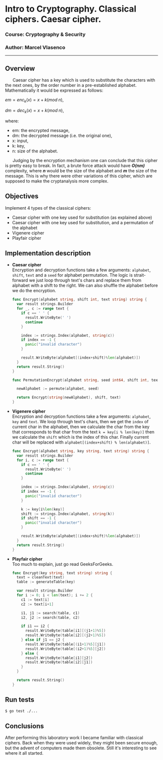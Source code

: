 # Intro to Cryptography. Classical ciphers. Caesar cipher.

### Course: Cryptography & Security

### Author: Marcel Vlasenco

---

## Overview

&ensp;&ensp;&ensp; Caesar cipher has a key which is used to substitute the characters with the next ones, by the order number in a pre-established alphabet. Mathematically it would be expressed as follows:

$em = enc_{k}(x) = x + k (mod \; n),$

$dm = dec_{k}(x) = x + k (mod \; n),$

where:

- em: the encrypted message,
- dm: the decrypted message (i.e. the original one),
- x: input,
- k: key,
- n: size of the alphabet.

&ensp;&ensp;&ensp; Judging by the encryption mechanism one can conclude that this cipher is pretty easy to break. In fact, a brute force attack would have **_O(nm)_** complexity, where **_n_** would be the size of the alphabet and **_m_** the size of the message. This is why there were other variations of this cipher, which are supposed to make the cryptanalysis more complex.

## Objectives

Implement 4 types of the classical ciphers:

- Caesar cipher with one key used for substitution (as explained above)
- Caesar cipher with one key used for substitution, and a permutation of the alphabet
- Vigenere cipher
- Playfair cipher

## Implementation description

- **Caesar cipher**  
  Encryption and decryption functions take a few arguments: `alphabet`, `shift`, `text` and a `seed` for alphabet permutation. The logic is strait-forward we just loop through text's chars and replace them from alphabet with a shift to the right. We can also shuffle the alphabet before we do the encryption.

  ```go
  func Encrypt(alphabet string, shift int, text string) string {
    var result strings.Builder
    for _, c := range text {
      if c == ' ' {
        result.WriteByte(' ')
        continue
      }

      index := strings.Index(alphabet, string(c))
      if index == -1 {
        panic("invalid character")
      }

      result.WriteByte(alphabet[(index+shift)%len(alphabet)])
    }
    return result.String()
  }

  func PermutationEncrypt(alphabet string, seed int64, shift int, text string) string {

    newAlphabet := permute(alphabet, seed)

    return Encrypt(string(newAlphabet), shift, text)
  }
  ```

- **Vigenere cipher**  
  Encryption and decryption functions take a few arguments: `alphabet`, `key` and `text`. We loop through text's chars, then we get the `index` of current char in the alphabet, then we calculate the char from the key that corresponds to that char from the text `k = key[i % len(key)]` then we calculate the `shift` which is the index of this char. Finally current char will be replaced with `alphabet[(index+shift) % len(alphabet)]`.

  ```go
  func Encrypt(alphabet string, key string, text string) string {
    var result strings.Builder
    for i, c := range text {
      if c == ' ' {
        result.WriteByte(' ')
        continue
      }

      index := strings.Index(alphabet, string(c))
      if index == -1 {
        panic("invalid character")
      }

      k := key[i%len(key)]
      shift := strings.Index(alphabet, string(k))
      if shift == -1 {
        panic("invalid character")
      }

      result.WriteByte(alphabet[(index+shift)%len(alphabet)])
    }
    return result.String()
  }
  ```

- **Playfair cipher**  
  Too much to explain, just go read GeeksForGeeks.

  ```go
  func Encrypt(key string, text string) string {
    text = cleanText(text)
    table := generateTable(key)

    var result strings.Builder
    for i := 0; i < len(text); i += 2 {
      c1 := text[i]
      c2 := text[i+1]

      i1, j1 := search(table, c1)
      i2, j2 := search(table, c2)

      if i1 == i2 {
        result.WriteByte(table[i1][(j1+1)%5])
        result.WriteByte(table[i2][(j2+1)%5])
      } else if j1 == j2 {
        result.WriteByte(table[(i1+1)%5][j1])
        result.WriteByte(table[(i2+1)%5][j2])
      } else {
        result.WriteByte(table[i1][j2])
        result.WriteByte(table[i2][j1])
      }
    }

    return result.String()
  }
  ```

## Run tests

```sh
$ go test ./...
```

## Conclusions

After performing this laboratory work I became familiar with classical ciphers. Back when they were used widely, they might been secure enough, but the advent of computers made them obsolete. Still it's interesting to see where it all started.
